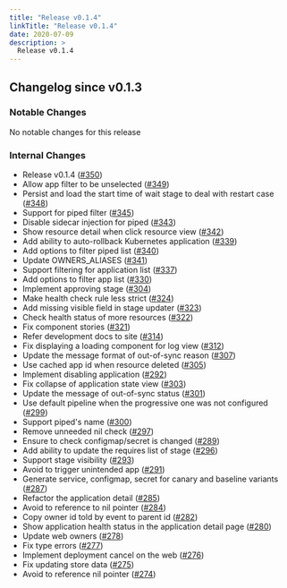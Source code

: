 ```yaml
---
title: "Release v0.1.4"
linkTitle: "Release v0.1.4"
date: 2020-07-09
description: >
  Release v0.1.4
---
```


## Changelog since v0.1.3

### Notable Changes

No notable changes for this release

### Internal Changes
* Release v0.1.4 ([#350](https://github.com/pipe-cd/pipe/pull/350))
* Allow app filter to be unselected ([#349](https://github.com/pipe-cd/pipe/pull/349))
* Persist and load the start time of wait stage to deal with restart case ([#348](https://github.com/pipe-cd/pipe/pull/348))
* Support for piped filter ([#345](https://github.com/pipe-cd/pipe/pull/345))
* Disable sidecar injection for piped ([#343](https://github.com/pipe-cd/pipe/pull/343))
* Show resource detail when click resource view ([#342](https://github.com/pipe-cd/pipe/pull/342))
* Add ability to auto-rollback Kubernetes application ([#339](https://github.com/pipe-cd/pipe/pull/339))
* Add options to filter piped list ([#340](https://github.com/pipe-cd/pipe/pull/340))
* Update OWNERS_ALIASES ([#341](https://github.com/pipe-cd/pipe/pull/341))
* Support filtering for application list ([#337](https://github.com/pipe-cd/pipe/pull/337))
* Add options to filter app list ([#330](https://github.com/pipe-cd/pipe/pull/330))
* Implement approving stage ([#304](https://github.com/pipe-cd/pipe/pull/304))
* Make health check rule less strict ([#324](https://github.com/pipe-cd/pipe/pull/324))
* Add missing visible field in stage updater ([#323](https://github.com/pipe-cd/pipe/pull/323))
* Check health status of more resources ([#322](https://github.com/pipe-cd/pipe/pull/322))
* Fix component stories ([#321](https://github.com/pipe-cd/pipe/pull/321))
* Refer development docs to site ([#314](https://github.com/pipe-cd/pipe/pull/314))
* Fix displaying a loading component for log view ([#312](https://github.com/pipe-cd/pipe/pull/312))
* Update the message format of out-of-sync reason ([#307](https://github.com/pipe-cd/pipe/pull/307))
* Use cached app id when resource deleted ([#305](https://github.com/pipe-cd/pipe/pull/305))
* Implement disabling application ([#292](https://github.com/pipe-cd/pipe/pull/292))
* Fix collapse of application state view ([#303](https://github.com/pipe-cd/pipe/pull/303))
* Update the message of out-of-sync status ([#301](https://github.com/pipe-cd/pipe/pull/301))
* Use default pipeline when the progressive one was not configured ([#299](https://github.com/pipe-cd/pipe/pull/299))
* Support piped's name ([#300](https://github.com/pipe-cd/pipe/pull/300))
* Remove unneeded nil check ([#297](https://github.com/pipe-cd/pipe/pull/297))
* Ensure to check configmap/secret is changed ([#289](https://github.com/pipe-cd/pipe/pull/289))
* Add ability to update the requires list of stage ([#296](https://github.com/pipe-cd/pipe/pull/296))
* Support stage visibility ([#293](https://github.com/pipe-cd/pipe/pull/293))
* Avoid to trigger unintended app ([#291](https://github.com/pipe-cd/pipe/pull/291))
* Generate service, configmap, secret for canary and baseline variants ([#287](https://github.com/pipe-cd/pipe/pull/287))
* Refactor the application detail ([#285](https://github.com/pipe-cd/pipe/pull/285))
* Avoid to reference to nil pointer ([#284](https://github.com/pipe-cd/pipe/pull/284))
* Copy owner id told by event to parent id ([#282](https://github.com/pipe-cd/pipe/pull/282))
* Show application health status in the application detail page ([#280](https://github.com/pipe-cd/pipe/pull/280))
* Update web owners ([#278](https://github.com/pipe-cd/pipe/pull/278))
* Fix type errors ([#277](https://github.com/pipe-cd/pipe/pull/277))
* Implement deployment cancel on the web ([#276](https://github.com/pipe-cd/pipe/pull/276))
* Fix updating store data ([#275](https://github.com/pipe-cd/pipe/pull/275))
* Avoid to reference nil pointer ([#274](https://github.com/pipe-cd/pipe/pull/274))
